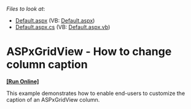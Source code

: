 <!-- default file list -->
*Files to look at*:

* [Default.aspx](./CS/WebSite/Default.aspx) (VB: [Default.aspx](./VB/WebSite/Default.aspx))
* [Default.aspx.cs](./CS/WebSite/Default.aspx.cs) (VB: [Default.aspx.vb](./VB/WebSite/Default.aspx.vb))
<!-- default file list end -->
# ASPxGridView - How to change column caption
<!-- run online -->
**[[Run Online]](https://codecentral.devexpress.com/e20050/)**
<!-- run online end -->


<p>This example demonstrates how to enable end-users to customize the caption of an ASPxGridView column.  </p>

<br/>



